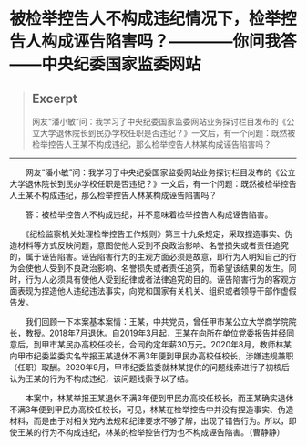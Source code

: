 
# 被检举控告人不构成违纪情况下，检举控告人构成诬告陷害吗？————你问我答——中央纪委国家监委网站

> ## Excerpt
> 网友“潘小敏”问：我学习了中央纪委国家监委网站业务探讨栏目发布的《公立大学退休院长到民办学校任职是否违纪？》一文后，有一个问题：既然被检举控告人王某不构成违纪，那么检举控告人林某构成诬告陷害吗？

---
　　网友“潘小敏”问：我学习了中央纪委国家监委网站业务探讨栏目发布的《公立大学退休院长到民办学校任职是否违纪？》一文后，有一个问题：既然被检举控告人王某不构成违纪，那么检举控告人林某构成诬告陷害吗？

　　答：被检举控告人不构成违纪，并不意味着检举控告人构成诬告陷害。

　　《纪检监察机关处理检举控告工作规则》第三十九条规定，采取捏造事实、伪造材料等方式反映问题，意图使他人受到不良政治影响、名誉损失或者责任追究的，属于诬告陷害。诬告陷害行为的主观方面必须是故意，即行为人明知自己的行为会使他人受到不良政治影响、名誉损失或者责任追究，而希望该结果的发生。同时，行为人必须具有使他人受到纪律或者法律追究的目的。诬告陷害行为的客观方面表现为捏造他人违纪违法事实，向党和国家有关机关、组织或者领导干部作虚假告发。

　　我们回顾一下本案基本案情：王某，中共党员，曾任甲市某公立大学商学院院长，教授。2018年7月退休。自2019年3月起，王某在向所在单位党委报告并经同意后，到甲市某民办高校任校长，合同约定年薪30万元。2020年8月，教师林某向甲市纪委监委实名举报王某退休不满3年便到甲民办高校任校长，涉嫌违规兼职（任职）取酬。2020年9月，甲市纪委监委就林某提供的问题线索进行了初核后认为王某的行为不构成违纪，该问题线索予以了结。

　　本案中，林某举报王某退休不满3年便到甲民办高校任校长，而王某确实退休不满3年便到甲民办高校任校长，可见，林某在检举控告中并没有捏造事实、伪造材料，而是由于对相关党内法规和纪律要求不够了解，出现了错告行为。所以，即使王某的行为不构成违纪，林某的检举控告行为也不构成诬告陷害。（曹静静）
